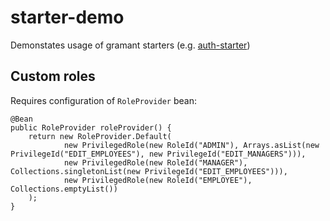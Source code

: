 # starter-demo

Demonstates usage of gramant starters (e.g. [auth-starter](https://github.com/gramant/auth-starter))

## Custom roles

Requires configuration of `RoleProvider` bean:

```
@Bean
public RoleProvider roleProvider() {
	return new RoleProvider.Default(
			new PrivilegedRole(new RoleId("ADMIN"), Arrays.asList(new PrivilegeId("EDIT_EMPLOYEES"), new PrivilegeId("EDIT_MANAGERS"))),
			new PrivilegedRole(new RoleId("MANAGER"), Collections.singletonList(new PrivilegeId("EDIT_EMPLOYEES"))),
			new PrivilegedRole(new RoleId("EMPLOYEE"), Collections.emptyList())
	);
}
```